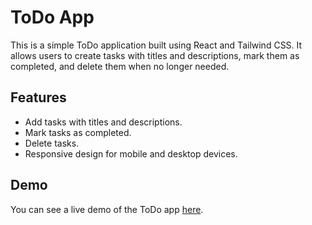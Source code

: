 # ToDo App

This is a simple ToDo application built using React and Tailwind CSS. It allows users to create tasks with titles and descriptions, mark them as completed, and delete them when no longer needed.

## Features

- Add tasks with titles and descriptions.
- Mark tasks as completed.
- Delete tasks.
- Responsive design for mobile and desktop devices.

## Demo

You can see a live demo of the ToDo app [here](#).
